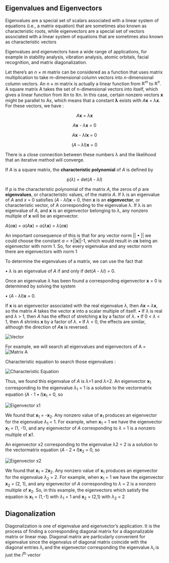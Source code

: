 ## Eigenvalues and Eigenvectors

Eigenvalues are a special set of scalars associated with a linear system of equations (i.e., a matrix equation) that are sometimes also known as characteristic roots, while eigenvectors are a special set of vectors associated with a linear system of equations that are sometimes also known as characteristic vectors

Eigenvalues and eigenvectors have a wide range of applications, for example in stability analysis, vibration analysis, atomic orbitals, facial recognition, and matrix diagonalization. 

Let there’s an _n_ × _m_ matrix can be considered as a function that uses matrix multiplication to take m-dimensional column vectors into _n_-dimensional column vectors. An _n_ × _m_ matrix is actually a linear function from _ℝ<sup>m</sup>_ to _ℝ<sup>n</sup>_. A square matrix A takes the set of n-dimensional vectors into itself, which gives a linear function from ℝn to ℝn. In this case, certain nonzero vectors **x** might be parallel to Ax, which means that a constant **λ** exists with _A_**x** = λ**x**. For these vectors, we have :

<p align="center"><i>A</i><b>x</b> = <i>λ</i><b>x</b></p>
<p align="center"><i>A</i><b>x</b> - <i>λ</i><b>x</b> = 0</p>
<p align="center"><i>A</i><b>x</b> - <i>λI</i><b>x</b> = 0</p>
<p align="center">(<i>A</i> – <i>λI</i>)<b>x</b> = 0</p>

There is a close connection between these numbers λ and the likelihood that an iterative method will converge.

If _A_ is a square matrix, the **characteristic polynomial** of _A_ is defined by
<p align="center">p(<i>λ</i>) = det(<i>A</i> - <i>λI</i>)</p>

If <i>p</i> is the characteristic polynomial of the matrix <i>A</i>, the zeros of <i>p</i> are **eigenvalues**,
or characteristic values, of the matrix <i>A</i>. If λ is an eigenvalue of _A_ and _x_ = 0 satisfies
(_A_ - _λI_)**x** = 0, then **x** is an **eigenvector**, or characteristic vector, of _A_ corresponding to the eigenvalue λ. If λ is an eigenvalue of _A_, and **x** is an eigenvector belonging to _λ_, any nonzero multiple of **x** will be an eigenvector.

<i>A</i>(<i>α</i><b>x</b>) = <i>α</i>(<i>A</i><b>x</b>) = <i>α</i>(<i>λ</i><b>x</b>) = <i>λ</i>(<i>α</i><b>x</b>)

An important consequence of this is that for any vector norm || • || we could choose the
constant _α_ = ±||**x**||-1, which would result in _α_**x** being an eigenvector with norm 1. So, for every eigenvalue and any vector norm there are eigenvectors with norm 1

To determine the eigenvalues of a matrix, we can use the fact that

• _λ_ is an eigenvalue of _A_ if and only if det(_A_ - _λI_) = 0.

Once an eigenvalue _λ_ has been found a corresponding eigenvector **x** = 0 is determined by solving the system

• (_A_ - _λI_)**x** = 0.

If **x** is an eigenvector associated with the real eigenvalue _λ_, then _A_**x** = _λ_**x**, so the matrix _A_ takes the vector **x** into a scalar multiple of itself.
• If _λ_ is real and _λ_ > 1, then _A_ has the effect of stretching **x** by a factor of _λ_.
• If 0 < _λ_ < 1, then _A_ shrinks **x** by a factor of _λ_.
• If _λ_ < 0, the effects are similar, although the direction of _A_**x** is reversed.

![Vector](https://handikao29.github.io/image/vector1.png)

For example, we will search all eigenvalues and eigenvectors of A = ![Matrix A](https://handikao29.github.io/image/mat1.png)

Characteristic equation to search those eigenvalues :

![Characteristic Equation](https://handikao29.github.io/image/mat2.png)

Thus, we found this eigenvalue of _A_ is _λ_=1 and _λ_=2.
An eigenvector **x**<sub>1</sub> corresponding to the eigenvalue _λ_<sub>1</sub> = 1 is a solution to the vectormatrix equation (_A_ - 1 • _I_)**x**<sub>1</sub> = 0, so

![Eigenvector x1](https://handikao29.github.io/image/mat3.png)

We found that **x**<sub>1</sub> = -**x**<sub>2</sub>. Any nonzero value of **x**<sub>1</sub> produces an eigenvector for the eigenvalue _λ_<sub>1</sub> = 1.
For example, when **x**<sub>1</sub> = 1 we have the eigenvector **x**<sub>1</sub> = (1, -1), and any eigenvector of _A_ corresponding to _λ_ = 1 is a nonzero multiple of **x**_1_.

An eigenvector x2 corresponding to the eigenvalue λ2 = 2 is a solution to the vectormatrix equation (_A_ - 2 • _I_)**x**<sub>2</sub> = 0, so

![Eigenvector x2](https://handikao29.github.io/image/mat4.png)

We found that **x**<sub>1</sub> = 2**x**<sub>2</sub>. Any nonzero value of **x**<sub>1</sub> produces an eigenvector for the eigenvalue _λ_<sub>2</sub> = 2.
For example, when **x**<sub>1</sub> = 1 we have the eigenvector **x**<sub>2</sub> = (2, 1), and any eigenvector of _A_ corresponding to _λ_ = 2 is a nonzero multiple of **x**<sub>2</sub>.
So, in this example, the eigenvectors which satisfy the equation is **x**<sub>1</sub> = (1,-1) with _λ_<sub>1</sub> = 1 and **x**<sub>2</sub> = (2,1) with _λ_<sub>2</sub> = 2

## Diagonalization

Diagonalization is one of eigenvalue and eigenvector’s application. It is the process of finding a corresponding diagonal matrix for a diagonalizable matrix or linear map. 
Diagonal matrix are particularly convenient for eigenvalue since the eigenvalus of diagonal matrix coincide with the diagonal entries _λ_<sub>_i_</sub> and the eigenvector corresponding the eigenvalue _λ_<sub>_i_</sub> is just the _i_<sup>th</sup> vector
